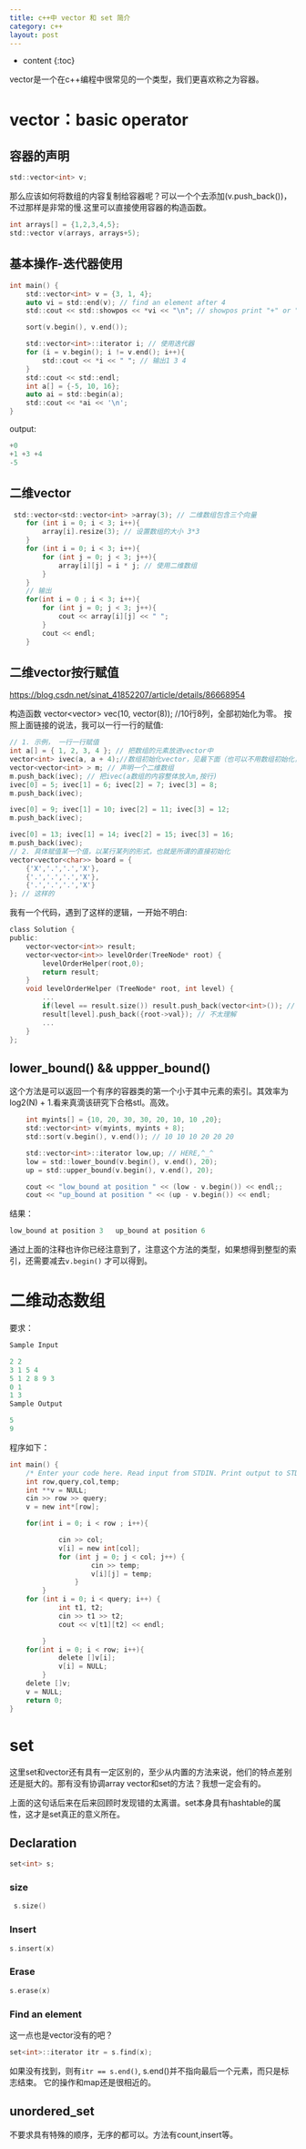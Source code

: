 ```yaml
---
title: c++中 vector 和 set 简介
category: c++
layout: post
---
```

* content
{:toc}

vector是一个在c++编程中很常见的一个类型，我们更喜欢称之为容器。

# vector：basic operator

## 容器的声明

```c
std::vector<int> v;
```
那么应该如何将数组的内容复制给容器呢？可以一个个去添加(v.push_back())，不过那样是非常的慢.这里可以直接使用容器的构造函数。

```c
int arrays[] = {1,2,3,4,5};
std::vector v(arrays, arrays+5);
```

## 基本操作-迭代器使用

```c
int main() {
    std::vector<int> v = {3, 1, 4};
    auto vi = std::end(v); // find an element after 4
    std::cout << std::showpos << *vi << "\n"; // showpos print "+" or "-"

    sort(v.begin(), v.end());

    std::vector<int>::iterator i; // 使用迭代器
    for (i = v.begin(); i != v.end(); i++){
        std::cout << *i << " "; // 输出1 3 4
    }
    std::cout << std::endl;
    int a[] = {-5, 10, 16};
    auto ai = std::begin(a);
    std::cout << *ai << '\n';
}
```
output:

```c
+0
+1 +3 +4
-5
```
## 二维vector

```c
 std::vector<std::vector<int> >array(3); // 二维数组包含三个向量
    for (int i = 0; i < 3; i++){
        array[i].resize(3); // 设置数组的大小 3*3
    }
    for (int i = 0; i < 3; i++){
        for (int j = 0; j < 3; j++){
            array[i][j] = i * j; // 使用二维数组
        }
    }
    // 输出
    for(int i = 0 ; i < 3; i++){
        for (int j = 0; j < 3; j++){
            cout << array[i][j] << " ";
        }
        cout << endl;
    }
```

## 二维vector按行赋值

https://blog.csdn.net/sinat_41852207/article/details/86668954

构造函数 vector<vector<int>> vec(10, vector<int>(8)); //10行8列，全部初始化为零。
按照上面链接的说法，我可以一行一行的赋值:

```c
// 1. 示例， 一行一行赋值
int a[] = { 1, 2, 3, 4 }; // 把数组的元素放进vector中
vector<int> ivec(a, a + 4);//数组初始化vector，见最下面（也可以不用数组初始化，直接{}初始化vector）
vector<vector<int> > m; // 声明一个二维数组
m.push_back(ivec); // 把ivec(a数组的内容整体放入m,按行)
ivec[0] = 5; ivec[1] = 6; ivec[2] = 7; ivec[3] = 8;
m.push_back(ivec);

ivec[0] = 9; ivec[1] = 10; ivec[2] = 11; ivec[3] = 12;
m.push_back(ivec);

ivec[0] = 13; ivec[1] = 14; ivec[2] = 15; ivec[3] = 16;
m.push_back(ivec);
// 2. 具体赋值某一个值，以某行某列的形式，也就是所谓的直接初始化
vector<vector<char>> board = {
    {'X','.','.','X'},
    {'.','.','.','X'},
    {'.','.','.','X'}
}; // 这样的
```
我有一个代码，遇到了这样的逻辑，一开始不明白:

```c
class Solution {
public:
    vector<vector<int>> result;
    vector<vector<int>> levelOrder(TreeNode* root) {
        levelOrderHelper(root,0);
        return result;
    }
    void levelOrderHelper (TreeNode* root, int level) {
        ...
        if(level == result.size()) result.push_back(vector<int>()); // 主要是这两行
        result[level].push_back({root->val}); // 不太理解
        ...
    }
};
```
## lower_bound()  && uppper_bound()
这个方法是可以返回一个有序的容器类的第一个小于其中元素的索引。其效率为log2(N) + 1.看来真滴该研究下合格stl。高效。
```c
	int myints[] = {10, 20, 30, 30, 20, 10, 10 ,20};
	std::vector<int> v(myints, myints + 8);
	std::sort(v.begin(), v.end()); // 10 10 10 20 20 20

	std::vector<int>::iterator low,up; // HERE,^_^
	low = std::lower_bound(v.begin(), v.end(), 20);
	up = std::upper_bound(v.begin(), v.end(), 20);

	cout << "low_bound at position " << (low - v.begin()) << endl;;
	cout << "up_bound at position " << (up - v.begin()) << endl;
```
结果：

```c
low_bound at position 3   up_bound at position 6
```
通过上面的注释也许你已经注意到了，注意这个方法的类型，如果想得到整型的索引，还需要减去`v.begin()`
才可以得到。


# 二维动态数组

要求：
```c
Sample Input

2 2
3 1 5 4
5 1 2 8 9 3
0 1
1 3
Sample Output

5
9
```

程序如下：
```c
int main() {
    /* Enter your code here. Read input from STDIN. Print output to STDOUT */
    int row,query,col,temp;
    int **v = NULL;
    cin >> row >> query;
    v = new int*[row];

    for(int i = 0; i < row ; i++){

            cin >> col;
            v[i] = new int[col];
            for (int j = 0; j < col; j++) {
	                cin >> temp;
	                v[i][j] = temp;
	            }
        }
    for (int i = 0; i < query; i++) {
            int t1, t2;
            cin >> t1 >> t2;
            cout << v[t1][t2] << endl;

        }
    for(int i = 0; i < row; i++){
            delete []v[i];
            v[i] = NULL;
        }
    delete []v;
    v = NULL;
    return 0;
}
```

# set
这里set和vector还有具有一定区别的，至少从内置的方法来说，他们的特点差别还是挺大的。那有没有协调array vector和set的方法？我想一定会有的。

上面的这句话后来在后来回顾时发现错的太离谱。set本身具有hashtable的属性，这才是set真正的意义所在。


## Declaration

```c
set<int> s;
```

### size

```c
 s.size()
```

### Insert
```c
s.insert(x)
```

### Erase
```c
s.erase(x)
```

### Find an element
这一点也是vector没有的吧？
```c
set<int>::iterator itr = s.find(x);
```
如果没有找到，则有`itr == s.end()`, s.end()并不指向最后一个元素，而只是标志结束。
它的操作和map还是很相近的。

## unordered_set
不要求具有特殊的顺序，无序的都可以。方法有count,insert等。

